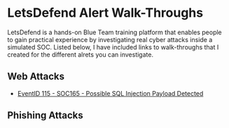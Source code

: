 # LetsDefend Alert Walk-Throughs

LetsDefend is a hands-on Blue Team training platform that enables people to gain practical experience by investigating real cyber attacks inside a simulated SOC. Listed below, I have included links to walk-throughs that I created for the different alrets you can investigate.

## Web Attacks

- [EventID 115 - SOC165 - Possible SQL Injection Payload Detected](https://github.com/emann615/LetsDefendAlerts/blob/main/Walk-Throughs/SOC%20sible%20SQL%20Injection%20Payload%20Detected.md)

## Phishing Attacks
